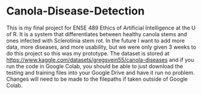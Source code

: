 # Canola-Disease-Detection
This is my final project for ENSE 489 Ethics of Artificial Intelligence at the U of R. It is a system that differentiates between healthy canola stems and ones infected with Sclerotinia stem rot. In the future I want to add more data, more diseases, and more usability, but we were only given 3 weeks to do this project so this was my prototype. The dataset is stored at https://www.kaggle.com/datasets/gregsvein55/canola-diseases and if you run the code in Google Colab, you should be able to just download the testing and training files into your Google Drive and have it run no problem. Changes will need to be made to the filepaths if taken outside of Google Colab. 
